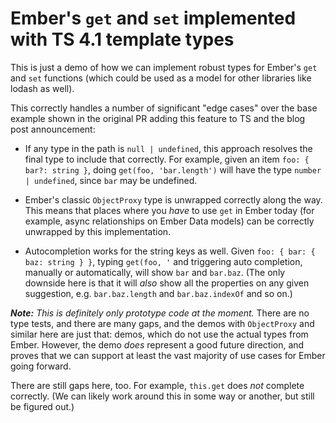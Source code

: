 # Ember's `get` and `set` implemented with TS 4.1 template types

This is just a demo of how we can implement robust types for Ember's `get` and `set` functions (which could be used as a model for other libraries like lodash as well).

This correctly handles a number of significant "edge cases" over the base example shown in the original PR adding this feature to TS and the blog post announcement:

- If any type in the path is `null | undefined`, this approach resolves the final type to include that correctly. For example, given an item `foo: { bar?: string }`, doing `get(foo, 'bar.length')` will have the type `number | undefined`, since `bar` may be undefined.

- Ember's classic `ObjectProxy` type is unwrapped correctly along the way. This means that places where you *have* to use `get` in Ember today (for example, async relationships on Ember Data models) can be correctly unwrapped by this implementation.

- Autocompletion works for the string keys as well. Given `foo: { bar: { baz: string } }`, typing `get(foo, '` and triggering auto completion, manually or automatically, will show `bar` and `bar.baz`. (The only downside here is that it will *also* show all the properties on any given suggestion, e.g. `bar.baz.length` and `bar.baz.indexOf` and so on.)

***Note:** This is definitely only prototype code at the moment.* There are no type tests, and there are many gaps, and the demos with `ObjectProxy` and similar here are just that: demos, which do not use the actual types from Ember. However, the demo *does* represent a good future direction, and proves that we can support at least the vast majority of use cases for Ember going forward.

There are still gaps here, too. For example, `this.get` does *not* complete correctly. (We can likely work around this in some way or another, but still be figured out.)


